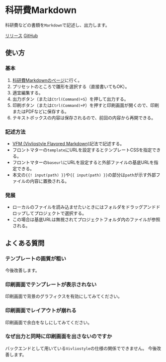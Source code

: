 
# 科研費Markdown

科研費などの書類を`Markdown`で記述し、出力します。

[リリース](https://ankys.github.io/kaken.md/)
[GitHub](https://github.com/ankys/kaken.md)

## 使い方

### 基本

1. [科研費Markdownのページ](https://ankys.github.io/kaken.md/)に行く。
2. プリセットのところで雛形を選択する（直接書いてもOK）。
3. 適宜編集する。
4. 出力ボタン（または`Ctrl(Command)+S`）を押して出力する。
5. 印刷ボタン（または`Ctrl(Command)+P`）を押すと印刷画面が開くので、印刷またはPDFなどに保存する。
6. テキストボックスの内容は保存されるので、前回の内容から再開できる。

### 記述方法

- [VFM (Vivliostyle Flavored Markdown)](https://vivliostyle.github.io/vfm/)記法で記述する。
- フロントマターの`template`にURLを設定するとテンプレートCSSを指定できる。
- フロントマターの`baseurl`にURLを設定すると外部ファイルの基底URLを指定できる。
- 本文の`{{! input(path) }}`や`{{ input(path) }}`の部分は`path`が示す外部ファイルの内容に置換される。

### 発展

- ローカルのファイルを読み込ませたいときにはフォルダをドラッグアンドドロップしてプロジェクトで選択する。
- この場合は基底URLは無視されてプロジェクトフォルダ内のファイルが参照される。

## よくある質問

### テンプレートの画質が粗い

今後改善します。

### 印刷画面でテンプレートが表示されない

印刷画面で背景のグラフィクスを有効にしてみてください。

### 印刷画面でレイアウトが崩れる

印刷画面で余白をなしにしてみてください。

### なぜ出力と同時に印刷画面を出さないのですか

バックエンドとして用いている`Vivliostyle`の仕様の関係でできません。
今後改善します。
